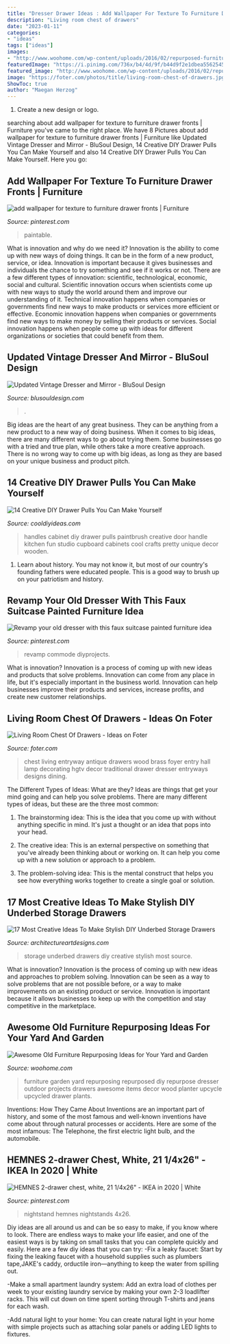 ```yaml
---
title: "Dresser Drawer Ideas : Add Wallpaper For Texture To Furniture Drawer Fronts"
description: "Living room chest of drawers"
date: "2023-01-11"
categories:
- "ideas"
tags: ["ideas"]
images:
- "http://www.woohome.com/wp-content/uploads/2016/02/repurposed-furniture-garden-yard-2.jpg"
featuredImage: "https://i.pinimg.com/736x/b4/4d/9f/b44d9f2e1dbea5562545544c8bf0223a.jpg"
featured_image: "http://www.woohome.com/wp-content/uploads/2016/02/repurposed-furniture-garden-yard-2.jpg"
image: "https://foter.com/photos/title/living-room-chest-of-drawers.jpg"
ShowToc: true
author: "Maegan Herzog"
---
```



1. Create a new design or logo.

	

		
searching about add wallpaper for texture to furniture drawer fronts | Furniture you've came to the right place. We have 8 Pictures about add wallpaper for texture to furniture drawer fronts | Furniture like Updated Vintage Dresser and Mirror - BluSoul Design, 14 Creative DIY Drawer Pulls You Can Make Yourself and also 14 Creative DIY Drawer Pulls You Can Make Yourself. Here you go:
		
    
## Add Wallpaper For Texture To Furniture Drawer Fronts | Furniture

<img loading=lazy src="https://i.pinimg.com/originals/2c/b6/f5/2cb6f51e5e8ca3a84e20268a3ebec75e.jpg" onerror="this.onerror=null;this.src='https://tse1.mm.bing.net/th?id=OIP.zgNamG7DDTEO8NUvqqxp7gHaJ4&amp;pid=15.1';" alt="add wallpaper for texture to furniture drawer fronts | Furniture">

_Source: pinterest.com_

>paintable. 

	

What is innovation and why do we need it?
Innovation is the ability to come up with new ways of doing things. It can be in the form of a new product, service, or idea. Innovation is important because it gives businesses and individuals the chance to try something and see if it works or not.
There are a few different types of innovation: scientific, technological, economic, social and cultural. Scientific innovation occurs when scientists come up with new ways to study the world around them and improve our understanding of it. Technical innovation happens when companies or governments find new ways to make products or services more efficient or effective. Economic innovation happens when companies or governments find new ways to make money by selling their products or services. Social innovation happens when people come up with ideas for different organizations or societies that could benefit from them.

    
## Updated Vintage Dresser And Mirror - BluSoul Design

<img loading=lazy src="https://blusouldesign.com/wp-content/uploads/2017/05/fullsizeoutput_de0.jpeg" onerror="this.onerror=null;this.src='https://tse2.mm.bing.net/th?id=OIP.KvYIuEp0UvCHKJhYFls_zwHaKW&amp;pid=15.1';" alt="Updated Vintage Dresser and Mirror - BluSoul Design">

_Source: blusouldesign.com_

>. 

	

Big ideas are the heart of any great business. They can be anything from a new product to a new way of doing business. When it comes to big ideas, there are many different ways to go about trying them. Some businesses go with a tried and true plan, while others take a more creative approach. There is no wrong way to come up with big ideas, as long as they are based on your unique business and product pitch.

    
## 14 Creative DIY Drawer Pulls You Can Make Yourself

<img loading=lazy src="http://cooldiyideas.com/wp-content/uploads/2015/07/Paintbrush-Cabinet-Handles.jpg" onerror="this.onerror=null;this.src='https://tse2.mm.bing.net/th?id=OIP.7f0LHC1r6T692EHxc1V9HwHaLE&amp;pid=15.1';" alt="14 Creative DIY Drawer Pulls You Can Make Yourself">

_Source: cooldiyideas.com_

>handles cabinet diy drawer pulls paintbrush creative door handle kitchen fun studio cupboard cabinets cool crafts pretty unique decor wooden. 

	

1) Learn about history. You may not know it, but most of our country's founding fathers were educated people. This is a good way to brush up on your patriotism and history. 

    
## Revamp Your Old Dresser With This Faux Suitcase Painted Furniture Idea

<img loading=lazy src="https://i.pinimg.com/736x/b4/4d/9f/b44d9f2e1dbea5562545544c8bf0223a.jpg" onerror="this.onerror=null;this.src='https://tse4.mm.bing.net/th?id=OIP.Darfl_1xE80YXU8cKPgzDwHaJ3&amp;pid=15.1';" alt="Revamp your old dresser with this faux suitcase painted furniture idea">

_Source: pinterest.com_

>revamp commode diyprojects. 

	

What is innovation?
Innovation is a process of coming up with new ideas and products that solve problems. Innovation can come from any place in life, but it's especially important in the business world. Innovation can help businesses improve their products and services, increase profits, and create new customer relationships.

    
## Living Room Chest Of Drawers - Ideas On Foter

<img loading=lazy src="https://foter.com/photos/title/living-room-chest-of-drawers.jpg" onerror="this.onerror=null;this.src='https://tse4.mm.bing.net/th?id=OIP.MeG_FViTJ91zhN3Yn_htKQHaJ4&amp;pid=15.1';" alt="Living Room Chest Of Drawers - Ideas on Foter">

_Source: foter.com_

>chest living entryway antique drawers wood brass foyer entry hall lamp decorating hgtv decor traditional drawer dresser entryways designs dining. 

	

The Different Types of Ideas: What are they?
Ideas are things that get your mind going and can help you solve problems. There are many different types of ideas, but these are the three most common:
1. The brainstorming idea: This is the idea that you come up with without anything specific in mind. It's just a thought or an idea that pops into your head.

2. The creative idea: This is an external perspective on something that you've already been thinking about or working on. It can help you come up with a new solution or approach to a problem.

3. The problem-solving idea: This is the mental construct that helps you see how everything works together to create a single goal or solution.

    
## 17 Most Creative Ideas To Make Stylish DIY Underbed Storage Drawers

<img loading=lazy src="http://www.architectureartdesigns.com/wp-content/uploads/2017/01/14-44.jpg" onerror="this.onerror=null;this.src='https://tse4.mm.bing.net/th?id=OIP.9zeygeWRxKv6TGkEJ5tOUwHaJ3&amp;pid=15.1';" alt="17 Most Creative Ideas To Make Stylish DIY Underbed Storage Drawers">

_Source: architectureartdesigns.com_

>storage underbed drawers diy creative stylish most source. 

	

What is innovation?
Innovation is the process of coming up with new ideas and approaches to problem solving. Innovation can be seen as a way to solve problems that are not possible before, or a way to make improvements on an existing product or service. Innovation is important because it allows businesses to keep up with the competition and stay competitive in the marketplace.

    
## Awesome Old Furniture Repurposing Ideas For Your Yard And Garden

<img loading=lazy src="http://www.woohome.com/wp-content/uploads/2016/02/repurposed-furniture-garden-yard-2.jpg" onerror="this.onerror=null;this.src='https://tse2.mm.bing.net/th?id=OIP.qO4EO2S5Rkk66npSE1KdZQHaJ3&amp;pid=15.1';" alt="Awesome Old Furniture Repurposing Ideas for Your Yard and Garden">

_Source: woohome.com_

>furniture garden yard repurposing repurposed diy repurpose dresser outdoor projects drawers awesome items decor wood planter upcycle upcycled drawer plants. 

	

Inventions: How They Came About
Inventions are an important part of history, and some of the most famous and well-known inventions have come about through natural processes or accidents. Here are some of the most infamous: The Telephone, the first electric light bulb, and the automobile.

    
## HEMNES 2-drawer Chest, White, 21 1/4x26&quot; - IKEA In 2020 | White

<img loading=lazy src="https://i.pinimg.com/736x/a1/ed/08/a1ed08340dfae970ce86e566cfe60045.jpg" onerror="this.onerror=null;this.src='https://tse2.mm.bing.net/th?id=OIP.obL_pskSBRpJ40GEqq-6ZQHaJy&amp;pid=15.1';" alt="HEMNES 2-drawer chest, white, 21 1/4x26&quot; - IKEA in 2020 | White">

_Source: pinterest.com_

>nightstand hemnes nightstands 4x26. 

	

Diy ideas are all around us and can be so easy to make, if you know where to look.
There are endless ways to make your life easier, and one of the easiest ways is by taking on small tasks that you can complete quickly and easily. Here are a few diy ideas that you can try:
-Fix a leaky faucet: Start by fixing the leaking faucet with a household supplies such as plumbers tape,JAKE's caddy, orductile iron—anything to keep the water from spilling out.

-Make a small apartment laundry system: Add an extra load of clothes per week to your existing laundry service by making your own 2-3 loadlifter racks. This will cut down on time spent sorting through T-shirts and jeans for each wash.

-Add natural light to your home: You can create natural light in your home with simple projects such as attaching solar panels or adding LED lights to fixtures.

